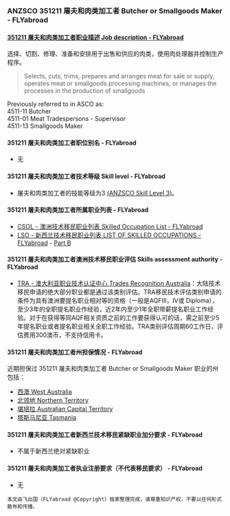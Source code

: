 ### ANZSCO 351211 屠夫和肉类加工者 Butcher or Smallgoods Maker - FLYabroad ###

#### [351211 屠夫和肉类加工者职业描述 Job description - FLYabroad](http://www.flyabroadvisa.com/anzsco/3512.html#351211)

选择、切割、修理、准备和安排用于出售和供应的肉类，使用肉处理器并控制生产程序。

> Selects, cuts, trims, prepares and arranges meat for sale or supply, operates meat or smallgoods processing machines, or manages the processes in the production of smallgoods

Previously referred to in ASCO as:  
4511-11 Butcher  
4511-01 Meat Tradespersons - Supervisor  
4511-13 Smallgoods Maker

#### 351211 屠夫和肉类加工者职位别名 - FLYabroad
 
- 无

#### 351211 屠夫和肉类加工者技术等级 Skill level - FLYabroad

- 屠夫和肉类加工者的技能等级为3 [(ANZSCO Skill Level 3)](http://www.flyabroadvisa.com/anzsco/)。

#### 351211 屠夫和肉类加工者所属职业列表 - FLYabroad

- [CSOL - 澳洲技术移民职业列表 Skilled Occupation List - FLYabroad](http://www.flyabroadvisa.com/sol/)
- [LSO - 新西兰技术移民职业列表 LIST OF SKILLED OCCUPATIONS - FLYabroad](http://nz.flyabroadvisa.com/lso/) - [Part B](partb)

#### 351211 屠夫和肉类加工者澳洲技术移民职业评估 Skills assessment authority - FLYabroad

- [TRA - 澳大利亚职业技术认证中心 Trades Recognition Australia](http://www.flyabroadvisa.com/ass/tra.html)：大陆技术移民申请的绝大部分职业都是通过该类别评估。TRA移民技术评估类别申请的条件为具有澳洲要提名职业相对等的资格（一般是AQFIII，IV或 Diploma），至少3年的全职提名职业作经验，近2年内至少1年全职带薪提名职业工作经验。对于在获得等同AQF相关资质之前的工作要获得认可的话，需之前至少5年提名职业或者提名职业相关全职工作经验。TRA类别评估周期60工作日，评估费用300澳币，不支持信用卡。

#### 351211 屠夫和肉类加工者州担保情况 - FLYabroad

近期担保过 351211 屠夫和肉类加工者 Butcher or Smallgoods Maker 职业的州包括：

- [西澳 West Australia](http://www.flyabroadvisa.com/zdb/wa.html)
- [北领地 Northern Territory](http://www.flyabroadvisa.com/zdb/nt.html)
- [堪培拉 Australian Capital Territory](http://www.flyabroadvisa.com/zdb/act.html)
- [塔斯马尼亚 Tasmania](http://www.flyabroadvisa.com/zdb/tas.html)

#### 351211 屠夫和肉类加工者新西兰技术移民紧缺职业加分要求 - FLYabroad

- 不属于新西兰绝对紧缺职业

#### 351211 屠夫和肉类加工者执业注册要求（不代表移民要求） - FLYabroad

- 无

`本文由飞出国（FLYabroad @Copyright）独家整理完成，请尊重知识产权，不要以任何形式散布和传播。`